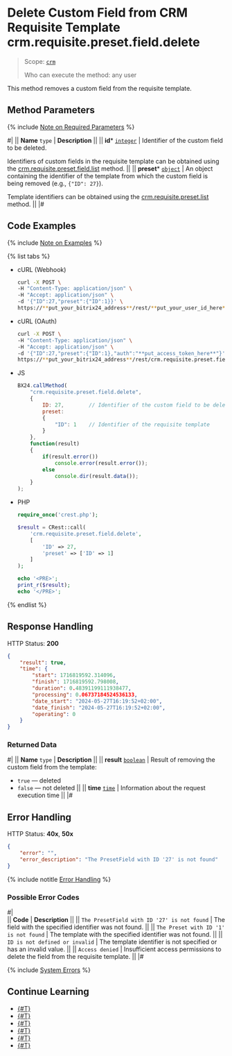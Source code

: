 # Delete Custom Field from CRM Requisite Template crm.requisite.preset.field.delete

> Scope: [`crm`](../../../../scopes/permissions.md)
>
> Who can execute the method: any user

This method removes a custom field from the requisite template.

## Method Parameters

{% include [Note on Required Parameters](../../../../../_includes/required.md) %}

#|
|| **Name**
`type` | **Description** ||
|| **id***
[`integer`](../../../../data-types.md) | Identifier of the custom field to be deleted.

Identifiers of custom fields in the requisite template can be obtained using the [crm.requisite.preset.field.list](./crm-requisite-preset-field-list.md) method. ||
|| **preset***
[`object`](../../../../data-types.md) | An object containing the identifier of the template from which the custom field is being removed (e.g., `{"ID": 27}`).

Template identifiers can be obtained using the [crm.requisite.preset.list](../crm-requisite-preset-list.md) method. ||
|#

## Code Examples

{% include [Note on Examples](../../../../../_includes/examples.md) %}

{% list tabs %}

- cURL (Webhook)

    ```bash
    curl -X POST \
    -H "Content-Type: application/json" \
    -H "Accept: application/json" \
    -d '{"ID":27,"preset":{"ID":1}}' \
    https://**put_your_bitrix24_address**/rest/**put_your_user_id_here**/**put_your_webhook_here**/crm.requisite.preset.field.delete
    ```

- cURL (OAuth) 

    ```bash
    curl -X POST \
    -H "Content-Type: application/json" \
    -H "Accept: application/json" \
    -d '{"ID":27,"preset":{"ID":1},"auth":"**put_access_token_here**"}' \
    https://**put_your_bitrix24_address**/rest/crm.requisite.preset.field.delete
    ```

- JS

    ```js
    BX24.callMethod(
        "crm.requisite.preset.field.delete",
        {
            ID: 27,        // Identifier of the custom field to be deleted from the template
            preset:
            {
                "ID": 1    // Identifier of the requisite template
            }
        },
        function(result)
        {
            if(result.error())
                console.error(result.error());
            else
                console.dir(result.data());
        }
    );
    ```

- PHP

    ```php
    require_once('crest.php');

    $result = CRest::call(
        'crm.requisite.preset.field.delete',
        [
            'ID' => 27,
            'preset' => ['ID' => 1]
        ]
    );

    echo '<PRE>';
    print_r($result);
    echo '</PRE>';
    ```

{% endlist %}

## Response Handling

HTTP Status: **200**

```json
{
    "result": true,
    "time": {
        "start": 1716819592.314096,
        "finish": 1716819592.798008,
        "duration": 0.48391199111938477,
        "processing": 0.06737184524536133,
        "date_start": "2024-05-27T16:19:52+02:00",
        "date_finish": "2024-05-27T16:19:52+02:00",
        "operating": 0
    }
}
```

### Returned Data

#|
|| **Name**
`type` | **Description** ||
|| **result**
[`boolean`](../../../../data-types.md) | Result of removing the custom field from the template:
- `true` — deleted
- `false` — not deleted 
||
|| **time**
[`time`](../../../../data-types.md) | Information about the request execution time ||
|#

## Error Handling

HTTP Status: **40x**, **50x**

```json
{
    "error": "",
    "error_description": "The PresetField with ID '27' is not found"
}
```

{% include notitle [Error Handling](../../../../../_includes/error-info.md) %}

### Possible Error Codes

#|  
|| **Code** | **Description** ||
|| `The PresetField with ID '27' is not found` | The field with the specified identifier was not found. ||
|| `The Preset with ID '1' is not found` | The template with the specified identifier was not found. ||
|| `ID is not defined or invalid` | The template identifier is not specified or has an invalid value. ||
|| `Access denied` | Insufficient access permissions to delete the field from the requisite template. ||
|#

{% include [System Errors](../../../../../_includes/system-errors.md) %}

## Continue Learning

- [{#T}](./crm-requisite-preset-field-add.md)
- [{#T}](./crm-requisite-preset-field-update.md)
- [{#T}](./crm-requisite-preset-field-available-to-add.md)
- [{#T}](./crm-requisite-preset-field-get.md)
- [{#T}](./crm-requisite-preset-field-list.md)
- [{#T}](./crm-requisite-preset-field-fields.md)